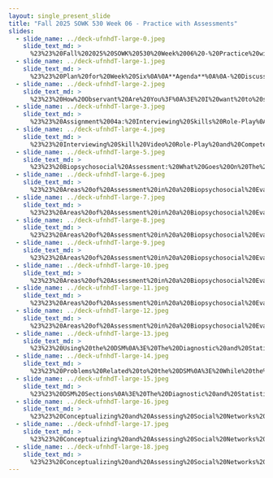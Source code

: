 ```yaml
---
layout: single_present_slide
title: "Fall 2025 SOWK 530 Week 06 - Practice with Assessments"
slides:
  - slide_name: ../deck-ufnhdT-large-0.jpeg
    slide_text_md: >
      %23%23%20Fall%202025%20SOWK%20530%20Week%2006%20-%20Practice%20with%20Assessments%0A%0Atitle:%20Fall%202025%20SOWK%20530%20Week%2006%20-%20Practice%20with%20Assessments%0Adate:%202025-10-03%2017:13:05%0Alocation:%20Heritage%20University%0Atags:%0A%20%20-%20Heritage%20University%0A%20%20-%20MSW%20Program%0A%20%20-%20SOWK%20530%0Apresentation_video:%20%3E%0A%20%20%22%22%0Adescription:%20%3E%0A%0AWeek%20six%20is%20synchronous%20with%20an%20in-person%20session%20taking%20place%20on%20Saturday%20(10/04).%20Students%20will%20read%20chapter%20nine%20of%20Hepworth%20et%20al.%20(2023),%20which%20continues%20to%20explore%20assessment,%20examining%20individual%20and%20environmental%20factors%20and%20their%20impact%20on%20our%20clients.%20In%20the%20forums,%20students%20have%20the%20opportunity%20to%20reflect%20on%20the%20assessment%20process%20and%20their%20own%20biases.%20The%20agenda%20for%20the%20in-person%20session%20includes:%0A%0A-%20Discuss%20the%20role-play%20assignment%0A-%20Areas%20evaluated%20in%20a%20biopsychosocial%20assessment%0A-%20Conceptualizing%20and%20assessing%20social%20supports%0A%0AThe%20learning%20objectives%20for%20this%20week%20include:%0A%0A-%20Describe%20the%20structure,%20purpose,%20biopsychosocial%20assessments%20in%20various%20practice%20settings.%0A-%20Demonstrate%20understanding%20of%20key%20domains%20in%20assessment%20and%20ability%20to%20assess%20a%20clients%20needs.%0A-%20Use%20social%20support%20mapping%20tools%20to%20conceptualize%20and%20assess%20client%20support%20systems.%0A-%20Reflect%20on%20the%20role%20of%20self-concept,%20implicit%20bias,%20and%20cultural%20humility%20in%20assessment%20practices.%0A-%20Critically%20evaluate%20sample%20assessment%20tools%20and%20documentation%20practices.%0A-%20Demonstrate%20understanding%20of%20various%20domains%20of%20client%20functioning%20and%20formulate%20targeted%20assessment%20approaches%20for%20each.%0A%0A
  - slide_name: ../deck-ufnhdT-large-1.jpeg
    slide_text_md: >
      %23%23%20Plan%20for%20Week%20Six%0A%0A**Agenda**%0A%0A-%20Discuss%20the%20role-play%20assignment%0A-%20Areas%20evaluated%20in%20a%20biopsychosocial%20assessment%0A-%20Conceptualizing%20and%20assessing%20social%20supports%0A%0A**Learning%20Objectives**%0A%0A-%20Describe%20the%20structure,%20purpose,%20biopsychosocial%20assessments%20in%20various%20practice%20settings.%0A-%20Demonstrate%20understanding%20of%20key%20domains%20in%20assessment%20and%20ability%20to%20assess%20a%20clients%20needs.%0A-%20Use%20social%20support%20mapping%20tools%20to%20conceptualize%20and%20assess%20client%20support%20systems.%0A%0A
  - slide_name: ../deck-ufnhdT-large-2.jpeg
    slide_text_md: >
      %23%23%20How%20Observant%20Are%20You%3F%0A%3E%20I%20want%20to%20start%20our%20session%20with%20a%20short%20video%20clip%20to%20see%20how%20observant%20you%20are.%20So,%20you%20all%20have%20at%20least%20gotten%20your%20BA.%20I%20want%20to%20do%20a%20short%20little%20test%20to%20see%20how%20well%20you%20can%20count.%20We%20are%20going%20to%20watch%20a%20short%20movie%20clip%20of%20two%20teams%20(a%20black%20one%20and%20a%20white%20one)%20passing%20the%20ball.%20Make%20sure%20that%20you%20keep%20an%20accurate%20count!%0A%0A%3E%20%5BActivity%5D%20Watch%20the%20video%20clip%0A%0A%3E%20%5BDiscussion%5D%20How%20many%20did%20you%20count%3F%20How%20many%20of%20you%20noticed%20the%20gorilla%20moon%20walking%20through%20the%20background%3F%0A%0A%3E%20Context%20is%20important%20when%20we%20think%20about%20our%20clients%20situations.%0A%0A%3Cdiv%20style%3D%22margin:%200%200%200%202em;%20text-indent:%20-2em;%22%20markdown%3D%221%22%3E%0A%0ADo%20The%20Test.%20(2008).%20Test%20your%20Awareness:%20Do%20the%20test%20%5BVideo%5D.%20_YouTube_.%20%3Chttps://youtu.be/Ahg6qcgoay4%3E%0A%0A%3C/div%3E%0A%0A%0A
  - slide_name: ../deck-ufnhdT-large-3.jpeg
    slide_text_md: >
      %23%23%20Assignment%2004a:%20Interviewing%20Skills%20Role-Play%0A%3E%20Review%20assignment%20due%20in%20two%20weeks.%20Make%20sure%20people%20have%20somebody%20to%20do%20the%20role-play%20with.%0A%0A**Assignment%2004:%20Interviewing%20Skills%20Demonstration%20and%20Reflection**%0A%0AWorth%20190%20points,%20or%2048%25%20of%20the%20student's%20final%20grade,%20the%20assignment%20has%20two%20parts.%20They%20are%20key%20assignments%20for%20SOWK%20530%20used%20to%20assess%20students'%20implementation%20of%20competency%20six.%20The%20role-play%20allows%20the%20student%20to%20engage%20as%20a%20social%20worker%20conducting%20an%20interview.%20The%20reflective%20paper%20provides%20a%20space%20to%20self-critique%20your%20engagement%20and%20interviewing%20skills%20and%20consider%20what%20you%20might%20do%20to%20engage%20across%20system%20levels.%0A%0A**Meta**:%20%20_Points_%20100%20pts%20(20%25%20of%20final%20grade);%20_Deadline_%20Monday%2010/13/25%20at%2008:00%20AM;%20_Completion_%20via%20Anthology%20accessible%20through%20MyHeritage%20Assignments;%20_Locations_%20Informational%20Handout%20%5BCompress%20a%20Video%20to%20Reduce%20the%20File%20Size%20(Desktop%20Computer)%5D(https://myheritage.heritage.edu/ICS/Portlets/ICS/Portlet.Resources/ViewHandler.ashx%3Fid%3D05375924-a579-43e3-8051-7601ee4dbb11),%20%5BAssignment%20Submission%5D(https://myheritage.heritage.edu/ICS/Academics/SOWK/SOWK_530/2526_FA-SOWK_530-0/Assignments.jnz%3Fportlet%3DCoursework%26screen%3DAssignmentDetailView%26screenType%3Dchange%26id%3De1ba30ce-ac6f-42e1-891b-d20f0a323a5c),%20and%20%5BDescription%20and%20Rubric%5D(https://myheritage.heritage.edu/ICS/Portlets/ICS/Portlet.Resources/ViewHandler.ashx%3Fid%3D03410473-ab3c-48bf-8178-41ebda8f2210);%0A%0A**Purpose**:%20The%20Interviewing%20Skills%20Video%20Role-Play%20supports%20students%20in%20confirming%20the%20acquisition%20of%20interviewing%20skills%20through%20the%20application%20of%20person%20in%20the%20environment,%20empathetic%20responding,%20reflective%20responding,%20and%20other%20interpersonal%20skills.%0A%0A**Task**:%20Students%20will%20work%20with%20a%20partner%20to%20record%20a%2010%20to%2015-minute%20interview.%20The%20interview%20should%20be%20a%20role-play%20of%20an%20initial%20meeting%20between%20a%20social%20worker%20and%20a%20fictional%20client.%20Students%20have%20the%20freedom%20to%20develop%20their%20settings%20for%20the%20interview.%20This%20assignment%20is%20designed%20to%20offer%20the%20student%20the%20opportunity%20to%20demonstrate%20engagement,%20the%20sixth%20competency%20described%20by%20the%20Council%20on%20Social%20Work%20Education%20(CSWE).%20The%20following%20is%20the%20language%20used%20in%20the%202022%20education%20and%20policy%20standards%20(EPAS):%0A%0ACompetency%206:%20Engage%20with%20Individuals,%20Families,%20Groups,%20Organizations,%20and%20Communities%0A%0A%3E%20Social%20workers%20understand%20that%20engagement%20is%20an%20ongoing%20component%20of%20the%20dynamic%20and%20interactive%20process%20of%20social%20work%20practice%20with%20and%20on%20behalf%20of%20individuals,%20families,%20groups,%20organizations,%20and%20communities.%0A%3E%20%0A%3E%20Social%20workers%20value%20the%20importance%20of%20human%20relationships.%20Social%20workers%20understand%20theories%20of%20human%20behavior%20and%20person-in-environment%20and%20critically%20evaluate%20and%20apply%20this%20knowledge%20to%20facilitate%20engagement%20with%20clients%20and%20constituencies,%20including%20individuals,%20families,%20groups,%20organizations,%20and%20communities.%20Social%20workers%20are%20self-reflective%20and%20understand%20how%20bias,%20power,%20and%20privilege%20as%20well%20as%20their%20personal%20values%20and%20personal%20experiences%20may%20affect%20their%20ability%20to%20engage%20effectively%20with%20diverse%20clients%20and%20constituencies.%20Social%20workers%20use%20the%20principles%20of%20interprofessional%20collaboration%20to%20facilitate%20engagement%20with%20clients,%20constituencies,%20and%20other%20professionals%20as%20appropriate.%0A%3E%20%0A%3E%20Social%20workers:%0A%3E%20%0A%3E%20a.%20apply%20knowledge%20of%20human%20behavior%20and%20person-in-environment,%20as%20well%20as%20interprofessional%20conceptual%20frameworks,%20to%20engage%20with%20clients%20and%20constituencies;%20and%0A%3E%20b.%20use%20empathy,%20reflection,%20and%20interpersonal%20skills%20to%20engage%20in%20culturally%20responsive%20practice%20with%20clients%20and%20constituencies.%20(p.%2011)%0A%0AThe%20following%20are%20the%20instructions%20for%20this%20assignment:%0A%0A-%20Students%20will%20record%20a%2010%20to%2015-minute%20role-play%20with%20a%20classmate.%20To%20complete%20this,%20students%20should%20use%20a%20tripod%20or%20stable%20surface%20to%20record%20the%20role-play%20with%20a%20cell%20phone%20or%20other%20recording%20device.%0A-%20Each%20student's%20role-play%20will%20have%20three%20parts%20(1)%20introduce%20the%20role-play%20setting,%20(2)%20complete%20the%20client%20interview%20using%20listening%20and%20attending%20skills%20discussed%20and%20practiced%20in%20class,%20and%20(3)%20debrief%20the%20role-play%20with%20your%20partner.%0A-%20The%20intention%20is%20to%20demonstrate%20your%20ability%20to%20use%20attentive%20listening,%20open-ended%20questions,%20empathetic%20responding,%20and%20other%20skills.%20The%20focus%20is%20not%20on%20solving%20the%20person's%20problem%20or%20difficulties.%0A-%20Students%20can%20do%20each%20of%20the%20three%20parts%20with%20the%20camera%20rolling.%20During%20the%20debrief%20with%20your%20partner,%20discuss%20(a)%20the%20things%20that%20you%20said/did%20that%20helped%20the%20other%20person%20feel%20comfortable%20and%20open%20up,%20(b)%20the%20things%20that%20you%20could%20have%20improved,%20and%20(c)%20any%20suggestions%20or%20feedback%20from%20your%20partner.%0A-%20After%20completing%20the%20first%20interview,%20switch%20roles%20and%20do%20another%2010%20to%2015-minute%20role%20play%20following%20the%20same%20format.%0A-%20Each%20student%20should%20upload%20their%20final%20video%20as%20the%20interviewer%20to%20the%20Anthology%20Portfolio%20for%20the%20instructor's%20assessment.%0A-%20Your%20video%20may%20be%20too%20large%20to%20upload%20to%20Anthology%20Portfolio%20and%20may%20need%20to%20be%20compressed.%20Appendix%20D%20provides%20step-by-step%20directions%20with%20screenshots%20for%20how%20to%20reduce%20the%20file%20size%20of%20your%20video.%0A%0A**Success**:%20%20Each%20student%20will%20submit%20a%20video%20of%20themselves%20that%20demonstrates%20their%20use%20of%20interviewing%20skills.%20Grades%20will%20be%20based%20on%20the%20_Interview%20Skill%20Video%20Role-Play%20and%20Competency%206%20Practice%20Behavior%20Rubric_,%20which%20evaluates%20students%20based%20on%20the%20CSWE%20competency%20six.%0A%0A
  - slide_name: ../deck-ufnhdT-large-4.jpeg
    slide_text_md: >
      %23%23%20Interviewing%20Skill%20Video%20Role-Play%20and%20Competency%206%20Practice%20Behavior%20Rubric%0A%0A%3E%20Discuss%20rubric%20and%20the%20highly%20developed%20ratings.%0A%0AThe%20rubric%20used%20to%20assess%20the%20_A-04a:%20Interviewing%20Skills%20Video%20Role-Play_,%20and%20it%20is%20focused%20on%20evaluating%20CSWE's%20(2022)%20competency%20six%20and%20related%20practice%20behaviors.%20This%20includes%20applying%20social%20knowledge%20and%20engagement%20skills%20through%20empathy,%20reflection,%20and%20interpersonal%20skills.%20%0A%0A**Competency%206:%20Engage%20with%20Individuals,%20Families,%20Groups,%20Organizations,%20and/or%20Communities.**%0A%0Aa.%20Apply%20knowledge%20of%20human%20behavior%20and%20person-in-environment,%20as%20well%20as%20interprofessional%20conceptual%20frameworks,%20to%20engage%20with%20clients%20and%20constituencies;%20and%20%20%0Ab.%20Use%20empathy,%20reflection,%20and%20interpersonal%20skills%20to%20engage%20in%20culturally%20responsive%20practice%20with%20clients%20and%20constituencies.%0A%0A%7C%20Description%20%7C%20Initial%20%7C%20Emerging%20%7C%20Developed%20%7C%20Highly%20Developed%20%7C%0A%7C---%7C---%7C---%7C---%7C---%7C%0A%7C%20Engages%20with%20client%20and%20applies%20knowledge%20of%20human%20behavior%20(HB)%20and%20person-in-environment%20(PIE),%20as%20well%20as%20interprofessional%20conceptual%20frameworks,%20to%20engage%20with%20clients%20and%20constituencies%20%7C%20Demonstrates%20minimal%20knowledge%20of%20HB,%20PIE,%20and%20practice%20context%20through%20use%20of%20inappropriate%20strategies%20or%20question.%20%7C%20Demonstrates%20some%20HB,%20PIE%20and%20Practice%20knowledge,%20but%20interviewer%20also%20demonstrates%20some%20misunderstanding.%20%7C%20Demonstrates%20fundamental%20understanding%20of%20HB%20and%20PIE%20and%20practice%20context%20knowledge,%20but%20may%20have%20some%20gaps%20in%20applying%20appropriate%20strategies.%20%7C%20Utilizes%20strategies,%20to%20include%20choice%20of%20language,%20level%20of%20assertiveness,%20etc.,%20that%20are%20appropriate%20for%20the%20client%20based%20on%20HB,%20PIE%20and%20interprofessional%20conceptual%20frameworks.%20%7C%0A%7C%20Use%20empathy%20to%20engage%20%7C%20Communicates%20judgmental%20statements%20during%20the%20interview%20and%20does%20not%20help%20the%20client%20to%20feel%20understood.%20%20%20%7C%20Demonstrates%20beginning%20skills%20at%20empathy,%20but%20has%20lapses%20that%20communicate%20judgment%20of%20the%20client%20or%20create%20an%20atmosphere%20that%20is%20too%20formal%20to%20build%20trust.%20%20%20%7C%20Demonstrates%20a%20sufficient%20amount%20of%20empathy%20and%20understanding.%20%20There%20are%20very%20few%20statements%20that%20might%20be%20perceived%20as%20judgmental.%20%7C%20Demonstrates%20empathy%20and%20understanding%20throughout%20the%20entire%20client%20interaction.%20Refrains%20from%20statements%20that%20might%20be%20perceived%20as%20judgmental.%20%7C%0A%7C%20Use%20reflection%20to%20engage%20%7C%20Does%20not%20create%20a%20flow%20from%20one%20question%20to%20the%20next.%20%20Asks%20primarily%20closed%20questions.%20Jumps%20from%20topic%20to%20topic%20without%20regard%20for%20themes.%20%7C%20Asks%20a%20number%20of%20closed%20questions,%20but%20includes%20some%20open-ended%20questions.%20%20Begins%20to%20address%20client%20feelings.%20%20Has%20at%20least%20some%20ability%20to%20direct%20the%20conversation.%20%7C%20Utilizes%20primarily%20open-ended%20questions.%20%20Acknowledges%20client%20feelings%20and%20encourages%20the%20client%20to%20share%20thoughts.%20%7C%20Utilizes%20well-planned,%20open-ended%20questions%20that%20allow%20client%20to%20expand%20on%20thoughts%20and%20feelings.%20%20Reflects%20on%20the%20main%20ideas%20the%20client%20shares%20and%20gently%20directs%20the%20interview%20toward%20those%20themes.%7C%0A%7C%20Use%20interpersonal%20skills%20to%20engage%20%7C%20Communicates%20discomfort%20and/or%20disinterest%20through%20verbal%20and%20nonverbal%20behavior.%20%7C%20Demonstrates%20some%20basic%20verbal%20and%20nonverbal%20communication%20skills,%20but%20is%20not%20yet%20able%20to%20communicate%20warmth%20and%20genuineness%20to%20the%20client.%20%7C%20Elements%20of%20the%20interview%20clearly%20communicate%20warmth%20and%20genuineness,%20although%20there%20may%20be%20lapses.%20%20A%20few%20attending%20and%20communications%20techniques%20are%20included.%20Conversation%20flows%20fairly%20well.%20%7C%20Communicates%20basic%20helping%20skills%20to%20the%20client%20from%20the%20greeting%20and%20throughout%20verbally%20and%20nonverbally.%20%20Demonstrates%20a%20combination%20of%20attending%20skills.%20Has%20the%20ability%20to%20keep%20momentum%20in%20the%20conversation,%20and%20also%20uses%20silence%20appropriately.%20%7C%0A%0A
  - slide_name: ../deck-ufnhdT-large-5.jpeg
    slide_text_md: >
      %23%23%20Biopsychosocial%20Assessment:%20What%20Goes%20On%20The%20Form%0A%3E%20The%20format%20and%20structure%20of%20a%20biopsychosocial%20assessment%20varies%20greatly%20in%20how%20it%20is%20organized,%20understood,%20and%20considered.%20Forms%20are%20sometimes%20open%20headings%20and%20other%20times%20used%20with%20checkboxes%20or%20drop%20down%20menus.%20The%20following%20is%20the%20content%20that%20was%20identified%20by%20Hepworth%20et%20al.%20(2023):%0A%0A-%20Identifying%20information%20(e.g.,%20name,%20age,%20referral%20source)%0A-%20Presenting%20Problem%20(i.e.,%20the%20presenting%20problem,%20symptoms,%20history%20of%20problem)%0A-%20The%20past%20psychiatric%20and%20medical%20history%20of%20the%20client%20and%20the%20client's%20family%20(e.g.,%20injuries,%20operations,%20medical%20conditions,%20medication,%20ongoing%20medical%20treatment)%0A-%20The%20client's%20social%20history%20(e.g.,%20overview%20of%20client's%20childhood,%20family%20structure,%20living%20situation,%20employment%20and%20employment%20history,%20educational%20history,%20hobbies,%20daily%20routine,%20religious%20or%20spiritual%20preferences,%20friends,%20past%20trauma,%20substance%20use)%0A-%20A%20mental%20status%20exam%20and%20DSM-5%20diagnosis%0A-%20A%20formulation%20(e.g.,%20a%20statement%20that%20summarizes%20and%20synthesizes%20the%20most%20important%20aspects%20of%20the%20case%20to%20create%20a%20story%20of%20the%20client%20and%20their%20past%20and%20presenting%20problems)%0A%0A
  - slide_name: ../deck-ufnhdT-large-6.jpeg
    slide_text_md: >
      %23%23%20Areas%20of%20Assessment%20in%20a%20Biopsychosocial%20Evaluation%20(1%20of%207)%20General%20Areas%0A%0A%3E%20We%20generally%20assess%20the%20following%20areas:%0A%0A-%20Presenting%20Problem%0A-%20Domains%20with%20Potential%20Needs%0A-%20Impressions%20and%20Recommendations%0A%0A
  - slide_name: ../deck-ufnhdT-large-7.jpeg
    slide_text_md: >
      %23%23%20Areas%20of%20Assessment%20in%20a%20Biopsychosocial%20Evaluation%20(2%20of%207)%20Strengths%20in%20Managing%20Presenting%20Problem%0A%3E%20We%20assess%20for%20strengths%20throughout%20the%20interview,%20and%20it%20can%20help%20us%20understand%20their%20presenting%20needs%20as%20well%20as%20each%20domain%20that%20we%20assess%20for.%0A%0ASome%20questions%20we%20might%20ask%20include:%20%0A%0A-%20How%20have%20you%20been%20coping%20with%20your%20presenting%20problem%3F%0A-%20What%20resources%20or%20supports%20have%20you%20been%20using%3F%0A-%20What%20qualities%20do%20you%20have%20that%20have%20enabled%20you%20to%20keep%20going%20in%20the%20face%20of%20such%20difficulty%20and%20stress%3F%0A%0A(Hepworth%20et%20al.,%202023)%0A%0A
  - slide_name: ../deck-ufnhdT-large-8.jpeg
    slide_text_md: >
      %23%23%20Areas%20of%20Assessment%20in%20a%20Biopsychosocial%20Evaluation%20(3%20of%207)%20Central%20Questions%20to%20Assess%20the%20Presenting%20Problem%0A%3E%20In%20finding%20out%20what%20the%20presenting%20problem%20is,%20there%20are%20some%20central%20questions%20that%20guide%20the%20focus%20of%20the%20interview%20to%20understand%20the%20presenting%20problem.%0A%0A-%20**How%20severe**%20is%20the%20problem%3F%0A-%20**What%20meaning**%20does%20the%20client%20ascribe%20to%20the%20problem%3F%0A-%20**Where%20does**%20the%20problem%20occur%3F%0A-%20**When%20does**%20the%20problem%20occur%3F%0A-%20**How%20often**%20does%20the%20problem%20occur%3F%0A-%20**How%20long**%20has%20the%20problem%20existed%3F%0A%0A%3E%20We%20don't%20ask%20these%20questions,%20but%20they%20guide%20our%20assessment.%0A%0A(Hepworth%20et%20al.,%202023)%0A%0A
  - slide_name: ../deck-ufnhdT-large-9.jpeg
    slide_text_md: >
      %23%23%20Areas%20of%20Assessment%20in%20a%20Biopsychosocial%20Evaluation%20(4%20of%207)%20Practice%20Assessing%20Presenting%20Problem%0A%0A%5BSmall%20Group%20Activity%5D%20Practice%20Assessing%20Presenting%20Problem%0A%0A1.%20Pick%20scenario%0A%0A-%20**Academic%20stress**:%20Struggling%20with%20exams,%20procrastination.%0A-%20**Family%20conflict**:%20Arguments%20with%20parents%20or%20siblings.%0A-%20**Relationship%20issue**:%20Breakup%20or%20ongoing%20conflict.%0A-%20**Work%20stress**:%20Boss%20conflict,%20burnout,%20or%20job%20insecurity.%0A-%20**Health%20concern**:%20Sleep%20problems,%20unexplained%20somatic%20complaints.%0A-%20**Adjustment%20issue**:%20Moving%20to%20a%20new%20city%20or%20starting%20grad%20school.%0A-%20**Substance%20use**:%20A%20friend%20is%20worried,%20but%20client%20is%20ambivalent.%0A-%20**Mood/Anxiety**:%20Persistent%20sadness,%20panic,%20or%20irritability.%0A%0A2.%20Plan%20out%20potential%20direction%20for%20client%20needs%0A3.%20%20Role-play%20scenario%20to%20draw%20out%20details%20of%20the%20presenting%20problem%0A%0A%5BWhole%20Group%20Activity%5D%20Debrief%20Practice%20Assessing%20Presenting%20Problem%0A%0A-%20What%20strategies%20did%20you%20use%0A-%20What%20worked%20and%20what%20didn't%0A-%20How%20was%20your%20use%20of%20following%20skills%0A%0A
  - slide_name: ../deck-ufnhdT-large-10.jpeg
    slide_text_md: >
      %23%23%20Areas%20of%20Assessment%20in%20a%20Biopsychosocial%20Evaluation%20(5%20of%207)%20Domains%20with%20Potential%20Needs%0A%3E%20The%20following%20are%20some%20of%20what%20I%20think%20about%20as%20common%20areas%20we%20might%20evaluate%20for%20in%20a%20a%20assessment.%20The%20content%20that%20we%20might%20draw%20from%20each%20one%20is%20different%20and%20dependent%20on%20setting.%20%0A%0A-%20Psychiatric%20history%20(e.g.,%20Px%20Dx,%20Family%20Dx/problems)%0A-%20Medical%20History%20(e.g.,%20injuries,%20operations,%20medical%20conditions,%20medication,%20ongoing%20medical%20treatment)%0A-%20Substance%20abuse%0A-%20Trauma,%20safety,%20and%20risk%0A-%20Family%20(relationship,%20connections)%0A-%20Social%20supports%20(quantity,%20connection,%20group%20involvement)%0A-%20Developmental%20history%0A-%20Education%20and%20employment%20history%0A-%20Strengths%20and%20resources%0A-%20Cultural%20and%20spiritual%0A%0A
  - slide_name: ../deck-ufnhdT-large-11.jpeg
    slide_text_md: >
      %23%23%20Areas%20of%20Assessment%20in%20a%20Biopsychosocial%20Evaluation%20(6%20of%207)%20How%20Differentiate%20Different%20Domains%0A%3E%20I%20want%20you%20to%20consider%20how%20we%20differentiate%20our%20assessment%20based%20on%20domain.%0A%0A%5BSmall%20Group%20Activity%5D%20Discuss%20Domains%20of%20Assessment%20and%20How%20Assess%20Differently%0A%0A1.%20Potential%20settings%0A%0A-%20**Healthcare%20Settings**%20(e.g.,%20Hospital%20Inpatient%20Unit,%20Emergency%20Department,%20Primary%20Care%20/%20Integrated%20Behavioral%20Health,%20Rehabilitation%20Center)%0A-%20**Mental%20Health%20Settings**%20(e.g.,%20Outpatient%20Therapy%20/%20Counseling%20Center,%20Community%20Mental%20Health%20Agency,%20Psychiatric%20Inpatient%20Unit)%0A-%20**Family%20%26%20Child%20Welfare**%20(e.g.,%20Child%20Protective%20Services%20(CPS),%20Juvenile%20Justice)%0A-%20**School%20Social%20Work%20Setting**%0A-%20**Community%20%26%20Social%20Service%20Settings**%20(e.g.,%20Homeless%20Shelter%20or%20Housing%20Agency,%20Domestic%20Violence%20Program,%20Refugee/Immigrant%20Resettlement)%0A-%20**Gerontology%20%26%20End-of-Life**%20(e.g.,%20Nursing%20Home%20/%20Long-Term%20Care,%20Hospice%20/%20Palliative%20Care)%0A-%20**Specialized%20%26%20Other%20Contexts**%20(e.g.,%20Military/Veterans%20Affairs,%20Substance%20Use%20Treatment,%20Workplace%20EAP%20(Employee%20Assistance%20Program),%20Forensic%20/%20Court-Ordered%20Evaluation)%0A%0A2.%20Pick%20a%20few%20of%20these%20settings%20and%20discuss%20the%20following%0A%0A-%20How%20does%20the%20purpose%20of%20the%20setting%20shape%20the%20assessment%3F%0A-%20What%20general%20information%20is%20prioritized%3F%0A-%20What%20are%20some%20of%20the%20specific%20things%20you%20would%20be%20assessing%20for%3F%0A-%20Other%20considerations%20or%20constraints%20we%20might%20consider%20(time,%20privacy,%20safety)%3F%0A%0A%5BWhole%20Group%20Activity%5D%20Debrief%20Discussion%0A%0A
  - slide_name: ../deck-ufnhdT-large-12.jpeg
    slide_text_md: >
      %23%23%20Areas%20of%20Assessment%20in%20a%20Biopsychosocial%20Evaluation%20(7%20of%207)%20Impressions%20and%20Recommendations%0A%3E%20Finally,%20assessments%20have%20a%20place%20for%20us%20to%20share%20our%20impressions%20and%20recommendations.%20%0A%0AThese%20might%20include:%20%0A%0A-%20A%20mental%20status%20exam%20and%20DSM-5%20diagnosis%0A-%20Summary%20and%20formulation%0A-%20Recommendations%0A%0A
  - slide_name: ../deck-ufnhdT-large-13.jpeg
    slide_text_md: >
      %23%23%20Using%20the%20DSM%0A%3E%20The%20Diagnostic%20and%20Statistical%20Manual%20of%20Mental%20Disorders%20is%20a%20collection%20of%20diagnoses%20of%20mental%20disordered%20accompanied%20by%20the%20typical%20behaviors%20and%20symptoms%20you%20might%20see%20in%20a%20particular%20diagnosis.%0A%0A%5BDiscussion%5D%20How%20much%20do%20you%20know%20about%20the%20DSM%3F%0A%0A%5BDiscussion%5D%20What%20is%20the%20purpose%20of%20the%20DSM%0A%0A%3E%20We%20will%20use%20the%20DSM%20next%20year.%0A%0A--%3E%20Click%0A%0A-%20Common%20language%0A-%20Billing%0A-%20Research%0A%0A
  - slide_name: ../deck-ufnhdT-large-14.jpeg
    slide_text_md: >
      %23%23%20Problems%20Related%20to%20the%20DSM%0A%3E%20While%20the%20DSM%20is%20prolific%20and%20used%20everywhere,%20there%20are%20some%20problems%20that%20are%20related%20to%20the%20DSM%3F%0A%0A%5BDiscussion%5D%20What%20are%20some%20of%20the%20problems%20people%20have%20with%20use%20of%20a%20medical%20model%20for%20diagnoses%0A%0A-%20Not%20strengths%20based%20(Graybeal,%202001)%0A-%20Possible%20loss%20of%20personal%20freedom%20(recommendations%20of%20specific%20treatments)%0A-%20Lifelong%20labeling%0A-%20Variance%20of%20diagnoses%20among%20professionals%20(other%20citation)%0A%0A%3Cdiv%20style%3D%22margin:%200%200%200%202em;%20text-indent:%20-2em;%22%20markdown%3D%221%22%3E%0A%0AGraybeal,%20C.%20(2001).%20%5BStrengths-based%20social%20work%20assessment:%20Transforming%20the%20dominant%20paradigm%5D(https://citeseerx.ist.psu.edu/viewdoc/download%3Fdoi%3D10.1.1.467.2933%26rep%3Drep1%26type%3Dpdf).%20_Families%20in%20Society:%20The%20Journal%20of%20Contemporary%20Social%20Services,%2082_(3),%20233-242.%20%3Chttps://doi.org/10.1606/1044-3894.236%3E%0A%0AShackle,%20E.%20M.%20(1985).%20%5BPsychiatric%20diagnosis%20as%20an%20ethical%20problem%5D(https://www.ncbi.nlm.nih.gov/pmc/articles/PMC1375175/).%20_Journal%20of%20Medical%20Ethics,%2011_(9),%20132-134.%20%3Chttps://doi.org/10.1136/jme.11.3.132%3E%0A%0A%3C/div%3E%0A%0A
  - slide_name: ../deck-ufnhdT-large-15.jpeg
    slide_text_md: >
      %23%23%20DSM%20Sections%0A%3E%20The%20Diagnostic%20and%20Statistical%20Manual,%20Fifth%20Edition%20(DSM-5)%20is%20an%20important%20tool%20for%20understanding%20and%20formulating%20mental%20and%20emotional%20disorders%20(American%20Psychiatric%20Association,%202013b).%0A%0AFor%20each%20disorder,%20the%20manual%20uses%20a%20standardized%20format%20to%20present%20relevant%20information.%20The%20sections%20contain:%0A%0A-%20**Diagnostic%20Criteria**:%20The%20specific%20list%20of%20symptoms%20and%20conditions%20required%20for%20diagnosis,%20including%20duration%20and%20exclusion%20criteria.%0A-%20**Diagnostic%20Features**:%20A%20narrative%20description%20of%20core%20features%20that%20define%20the%20disorder%20and%20help%20differentiate%20it%20from%20others.%0A-%20**Associated%20Features**:%20Common%20but%20non-essential%20symptoms,%20behaviors,%20or%20conditions%20that%20often%20accompany%20the%20disorder.%0A-%20**Prevalence**:%20:%20Information%20on%20how%20common%20the%20disorder%20is%20in%20the%20general%20population%20and/or%20specific%20subgroups.%0A-%20**Development%20and%20Course**:%20Typical%20age%20of%20onset,%20how%20the%20disorder%20progresses%20over%20time,%20and%20lifespan%20considerations.%0A-%20**Risk%20and%20Prognostic%20Factors**:%20Factors%20that%20increase%20the%20likelihood%20of%20developing%20a%20disorder%20or%20influence%20its%20course%20and%20outcome.%20Divided%20into:%20%0A%09*%20__Temperamental__:%20Individual%20personality%20traits%20or%20emotional%20tendencies%20that%20predispose%20someone%20to%20a%20disorder%0A%09*%20__Environmental__:%20External%20life%20events%20or%20conditions%E2%80%94like%20trauma,%20stress,%20or%20upbringing%E2%80%94that%20affect%20risk%20or%20progression.%0A%09*%20__Genetic%20and%20Physiological__:%20Inherited%20or%20biological%20traits%20that%20influence%20vulnerability%20to%20the%20disorder.%0A%09*%20__Course%20Modifiers__:%20Factors%20that%20change%20the%20severity,%20persistence,%20or%20expression%20of%20the%20disorder%20once%20it%20has%20developed.%0A-%20**Culture-Related%20Diagnostic%20Issues**:%20How%20cultural%20context%20may%20influence%20the%20presentation,%20interpretation,%20or%20stigma%20of%20symptoms.%0A-%20**Sex%20and%20Gender-Related%20Diagnostic%20Issues**:%20Differences%20in%20prevalence,%20presentation,%20or%20course%20across%20genders.%0A-%20Association%20with%20Suicidal%20thoughts%20or%20Behaviors:%20Information%20about%20elevated%20risk%20and%20considerations%20for%20safety%20assessment.%0A-%20**Functional%20Consequences%20of%20the%20Disorder**:%20The%20impact%20of%20the%20disorder%20on%20a%20person's%20daily%20life,%20work,%20relationships,%20etc.%0A-%20**Differential%20Diagnosis**:%20Other%20disorders%20or%20conditions%20that%20should%20be%20ruled%20out%20before%20making%20the%20diagnosis.%0A-%20**Comorbidity**:%20Other%20disorders%20that%20commonly%20co-occur%20with%20the%20diagnosis.%0A%0ASome%20Entries%20include%20other%20information%20such%20as%20specifiers%20(e.g.,%20severity,%20subtype,%20course),%20recording%20procedures,%20changes%20from%20DSM-IV,%20and%20ICD-10-CM%20Codes%0A%0A%3Cdiv%20style%3D%22text-align:%20center%22%20markdown%3D%221%22%3E%0AReference%0A%3C/div%3E%0A%3Cdiv%20style%3D%22margin:%200%200%200%202em;%20text-indent:%20-2em;%22%20markdown%3D%221%22%3E%0A%0AAmerican%20Psychiatric%20Association.%20(2022).%20_Diagnostic%20and%20statistical%20manual%20of%20mental%20disorders:%20DSM-5-TR_%20(5th%20ed.).%20American%20Psychiatric%20Association.%0A%0A%3C/div%3E%0A%0A
  - slide_name: ../deck-ufnhdT-large-16.jpeg
    slide_text_md: >
      %23%23%20Conceptualizing%20and%20Assessing%20Social%20Networks%20and%20Social%20Support%20(1%20of%203)%20Idea%20and%20Ecomaps%0A%0A-%20Understanding%20resources%20and%20connections%0A-%20Clients%20who%20don't%20reconize%20their%20connections%0A-%20Introduce%20ecomaps%20and%20what%20that%20looks%20like.%0A-%20Why%20would%20use%20them...%0A-%20Introduce%20the%20social%20support%20map/grid%3F%0A%0A%09*%20Practice%20example%20discussed%20in%20the%20textbook.%20Comes%20from%20Tracy%20and%20Whittaker%20(1990)%0A%09*%20Never%20done%20w/%20client%20(although%20have%20done%20ecomaps)%0A%0A
  - slide_name: ../deck-ufnhdT-large-17.jpeg
    slide_text_md: >
      %23%23%20Conceptualizing%20and%20Assessing%20Social%20Networks%20and%20Social%20Support%20(2%20of%203)%20The%20Social%20Network%20Map%0A%0A-%20Could%20see%20clients%20engaging%20positively%20(Note%20that%20clients%20respond%20positively%20to%20use%20of%20this%20instrument%20and%20many%20report%20enhanced%20morale%20after%20identifying%20and%20considering%20social%20supports%20available%20to%20them.)%0A%0AComplete%20with%20peer%0A%0A-%20Social%20Support%20Network%20Map%0A-%20Social%20Network%20Grid%20(see%20next%20slide)%0A%0AAdd%20various%20names%20in%20each%20area:%0A%0A-%20Household%0A-%20Other%20family%0A-%20Work/school%0A-%20Clubs/organizations/church%0A-%20Friends%0A-%20Neighbors%0A-%20Formal%20services%20%0A%0A
  - slide_name: ../deck-ufnhdT-large-18.jpeg
    slide_text_md: >
      %23%23%20Conceptualizing%20and%20Assessing%20Social%20Networks%20and%20Social%20Support%20(2%20of%203)%20Social%20Network%20Grid%0A%0AArea%20of%20Life%0A1.%20Household%0A2.%20Other%20family%0A3.%20Work/School%0A4.%20Organizations%0A5.%20Other%20friends%0A6.%20Neighbors%0A7.%20Professionals%0A8.%20Other%0A%0AConcrete%20Support%0A1.%20Hardly%20ever%0A2.%20Sometimes%0A3.%20Almost%20always%0A%0AEmotional%20Support%0A1.%20Hardly%20ever%0A2.%20Sometimes%0A3.%20Almost%20always%0A%0AInformation/Advice%0A1.%20Hardly%20ever%0A2.%20Sometimes%0A3.%20Almost%20always%0A%0ACritical%0A1.%20Hardly%20ever%0A2.%20Sometimes%0A3.%20Almost%20always%0A%0ADirection%20of%20Help%0A1.%20Goes%20both%20ways%0A2.%20You%20to%20them%0A3.%20They%20to%20you%0A%0ACloseness%0A1.%20Not%20very%20close%0A2.%20Sort%20of%20close%0A3.%20Very%20close%0A%0AHow%20Often%20Seen%0A1.%20Does%20not%20see%0A2.%20Few%20times%20/yr%0A3.%20Monthly%0A4.%20Weekly%0A5.%20Daily%0A%0AHow%20Long%20Known%0A1.%20Less%20than%201%20yr%0A2.%201-5%20yrs%0A3.%20More%20than%205%20yrs%22%0A%0A%0A%3Cdiv%20style%3D%22text-align:%20center%22%20markdown%3D%221%22%3E%0AReference%0A%3C/div%3E%0A%3Cdiv%20style%3D%22margin:%200%200%200%202em;%20text-indent:%20-2em;%22%20markdown%3D%221%22%3E%0A%0ATracy,%20E.%20M.,%20%26%20Whittaker,%20J.%20K.%20(1990).%20The%20Social%20Network%20Map:%20Assessing%20Social%20Support%20in%20Clinical%20Practice.%20Families%20in%20Society:%20_The%20Journal%20of%20Contemporary%20Social%20Services,%2071_(8),%20461-470.%20%3Chttps://doi.org/10.1177/104438949007100802%3E%0A%0A%3C/div%3E%0A
---
```

